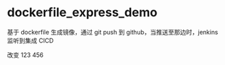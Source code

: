 # dockerfile_express_demo

基于 dockerfile 生成镜像，通过 git push 到 github，当推送至那边时，jenkins 监听到集成 CICD

改变 123 456

